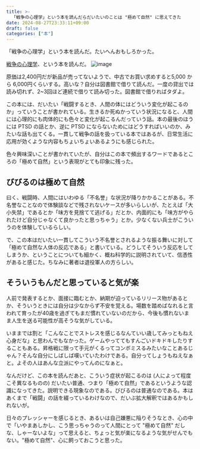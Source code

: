 ```yaml
---
title: >-
  「戦争の心理学」という本を読んだらだいたいのことは "極めて自然" に思えてきた
date: 2024-08-27T23:33:11+09:00
draft: false
categories: ["本"]
---
```


「戦争の心理学」という本を読んだ。たいへんおもしろかった。

<!--more-->

[戦争の心理学](https://www.amazon.co.jp/dp/4576080075)、という本を読んだ。
![image](https://github.com/user-attachments/assets/b77bb3d6-64a2-4c38-8421-d3a9202652df)

原価は2,400円だが新品が売ってないようで、中古でお買い求めすると5,000 から 6,000円くらいする。高いな？自分は図書館で借りて読んだ。一度の貸出では読み切れず、2~3回ほど連続で借りて読み切った。図書館で借りればタダよ。

この本には、だいたい「戦闘するとき、人間の体にはどういう変化が起こるのか」っていうことが書かれている。生きるか死ぬかっていう状況になると、人間には心理的にも肉体的にも色々と変化が起こるんだっていう話。本の最後のほうには PTSD の話とか、逆に PTSD にならないためにはどうすればいいのか、みたいな話も出てくる。一貫して戦争の話を扱っている本ではあるが、日常生活に応用が効くような内容もちょいちょいあるようにも感じられた。

色々興味深いことが書かれていたが、自分はこの本で頻出するワードであるところの「極めて自然」という表現がとても印象に残った。

## びびるのは極めて自然

曰く、戦闘時、人間にはいわゆる「不名誉」な状況が降りかかることがある。不名誉なことなので体験談などで残されないケースが多いらしいが、たとえば「大小失禁」であるとか「味方を見捨てて逃げる」だとか、内面的にも「味方がやられたけど自分じゃなくて良かったと思っちゃう」とか。少なくない兵士がこういうのを体験しているらしい。

で、この本はだいたい一貫してこういう不名誉とされるような振る舞いに対して「極めて自然な人体の反応である」と書いている。どうしてそういう反応をしてしまうか、ということについても細かく、概ね科学的に説明されていて、信憑性があると感じた。ちなみに著者は退役軍人の方らしい。

## そういうもんだと思っていると気が楽

人前で発表するとか、面接に臨むとか、納期が迫っているリリース物があるとか、そういうときには自分は少なからず不安を覚える。場数を踏めばなれると言われて育ったが40歳を過ぎてもまだ慣れていないのだから、今後も慣れないまま人生を送る可能性が高そうな気がしている。

いままでは割と「こんなことでストレスを感じるなんていい歳してみっともねえ心身だな」と思わんでもなかった。ゲームやっててもすんごいドキドキしたりすることもある。昇格戦に限って手元がくるってコンボミスるみたいなことあるじゃん？そんな自分にしばしば嘆いていたわけである。自分ってしょうもねえなぁと。よその人はあんな立派にやってんのになぁと。

なんだけど、この本を読んだあと、こういう症状が起こるのは (人によって程度こそ異なるものの) だいたい普通、つまり「極めて自然」であるというような認識になってきた。説明できる現象なのである。びびるのは普通なのである。本はあくまで「戦闘」の話を綴っているわけなので、だいぶ拡大解釈ではあるかもしれないが。

日々のプレッシャーを感じるとき、あるいは自己嫌悪に陥りそうなとき、心の中で「いやまあしかし、こう思っちゃうのって人間にとって "極めて自然" だしな、しゃーないよな」って思えると、ちょっと気が楽になるような気がせんでもない。"極めて自然"、心に飼っておこうと思った。

